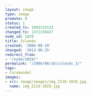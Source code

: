 ```yaml
---
layout: image
type: image
promote: 0
status: 1
created_ts: 1092143123
changed_ts: 1372159427
node_id: 1029
title: Islands
created: '2004-08-10'
changed: '2013-06-25'
redirect_from:
- "/node/1029/"
permalink: "/2004/08/10/islands_3/"
tags:
- Coromandel
images:
- src: image/images/img_2218-1029.jpg
  name: img_2218-1029.jpg
---
```


